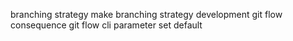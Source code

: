 branching strategy make branching strategy development git flow consequence git flow cli parameter set default
